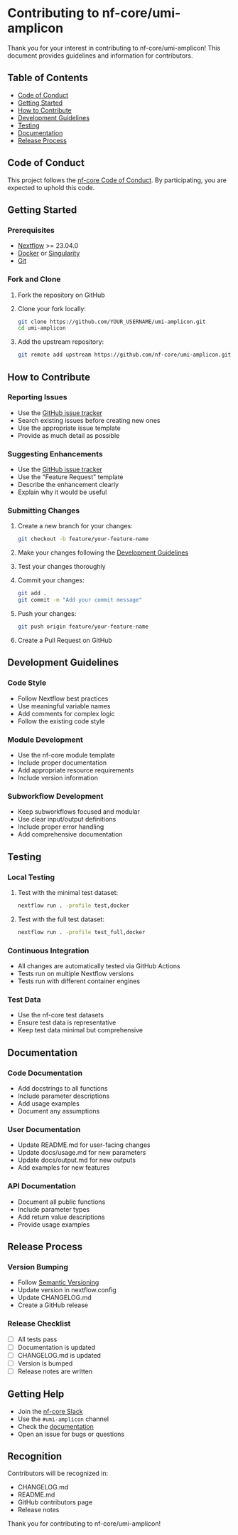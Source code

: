 # Contributing to nf-core/umi-amplicon

Thank you for your interest in contributing to nf-core/umi-amplicon! This document provides guidelines and information for contributors.

## Table of Contents

- [Code of Conduct](#code-of-conduct)
- [Getting Started](#getting-started)
- [How to Contribute](#how-to-contribute)
- [Development Guidelines](#development-guidelines)
- [Testing](#testing)
- [Documentation](#documentation)
- [Release Process](#release-process)

## Code of Conduct

This project follows the [nf-core Code of Conduct](https://nf-co.re/code_of_conduct). By participating, you are expected to uphold this code.

## Getting Started

### Prerequisites

- [Nextflow](https://www.nextflow.io/) >= 23.04.0
- [Docker](https://www.docker.com/) or [Singularity](https://sylabs.io/docs/)
- [Git](https://git-scm.com/)

### Fork and Clone

1. Fork the repository on GitHub
2. Clone your fork locally:
   ```bash
   git clone https://github.com/YOUR_USERNAME/umi-amplicon.git
   cd umi-amplicon
   ```

3. Add the upstream repository:
   ```bash
   git remote add upstream https://github.com/nf-core/umi-amplicon.git
   ```

## How to Contribute

### Reporting Issues

- Use the [GitHub issue tracker](https://github.com/nf-core/umi-amplicon/issues)
- Search existing issues before creating new ones
- Use the appropriate issue template
- Provide as much detail as possible

### Suggesting Enhancements

- Use the [GitHub issue tracker](https://github.com/nf-core/umi-amplicon/issues)
- Use the "Feature Request" template
- Describe the enhancement clearly
- Explain why it would be useful

### Submitting Changes

1. Create a new branch for your changes:
   ```bash
   git checkout -b feature/your-feature-name
   ```

2. Make your changes following the [Development Guidelines](#development-guidelines)

3. Test your changes thoroughly

4. Commit your changes:
   ```bash
   git add .
   git commit -m "Add your commit message"
   ```

5. Push your changes:
   ```bash
   git push origin feature/your-feature-name
   ```

6. Create a Pull Request on GitHub

## Development Guidelines

### Code Style

- Follow Nextflow best practices
- Use meaningful variable names
- Add comments for complex logic
- Follow the existing code style

### Module Development

- Use the nf-core module template
- Include proper documentation
- Add appropriate resource requirements
- Include version information

### Subworkflow Development

- Keep subworkflows focused and modular
- Use clear input/output definitions
- Include proper error handling
- Add comprehensive documentation

## Testing

### Local Testing

1. Test with the minimal test dataset:
   ```bash
   nextflow run . -profile test,docker
   ```

2. Test with the full test dataset:
   ```bash
   nextflow run . -profile test_full,docker
   ```

### Continuous Integration

- All changes are automatically tested via GitHub Actions
- Tests run on multiple Nextflow versions
- Tests run with different container engines

### Test Data

- Use the nf-core test datasets
- Ensure test data is representative
- Keep test data minimal but comprehensive

## Documentation

### Code Documentation

- Add docstrings to all functions
- Include parameter descriptions
- Add usage examples
- Document any assumptions

### User Documentation

- Update README.md for user-facing changes
- Update docs/usage.md for new parameters
- Update docs/output.md for new outputs
- Add examples for new features

### API Documentation

- Document all public functions
- Include parameter types
- Add return value descriptions
- Provide usage examples

## Release Process

### Version Bumping

- Follow [Semantic Versioning](https://semver.org/)
- Update version in nextflow.config
- Update CHANGELOG.md
- Create a GitHub release

### Release Checklist

- [ ] All tests pass
- [ ] Documentation is updated
- [ ] CHANGELOG.md is updated
- [ ] Version is bumped
- [ ] Release notes are written

## Getting Help

- Join the [nf-core Slack](https://nfcore.slack.com/)
- Use the `#umi-amplicon` channel
- Check the [documentation](https://nf-co.re/umi-amplicon)
- Open an issue for bugs or questions

## Recognition

Contributors will be recognized in:
- CHANGELOG.md
- README.md
- GitHub contributors page
- Release notes

Thank you for contributing to nf-core/umi-amplicon!
